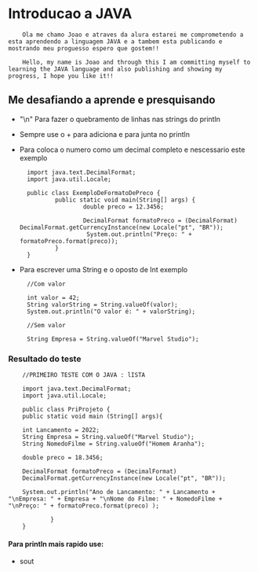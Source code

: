 # Introducao a JAVA

        Ola me chamo Joao e atraves da alura estarei me comprometendo a esta aprendendo a linguagem JAVA e a tambem esta publicando e mostrando meu proguesso espero que gostem!!

        Hello, my name is Joao and through this I am committing myself to learning the JAVA language and also publishing and showing my progress, I hope you like it!!


## Me desafiando a aprende e presquisando 

* "\n" Para fazer o quebramento de linhas nas strings do println
* Sempre use o + para adiciona e para junta no println
* Para coloca o numero como um decimal completo e nescessario este exemplo

        import java.text.DecimalFormat;
        import java.util.Locale;

        public class ExemploDeFormatoDePreco {
                public static void main(String[] args) {
                        double preco = 12.3456;

                        DecimalFormat formatoPreco = (DecimalFormat) DecimalFormat.getCurrencyInstance(new Locale("pt", "BR"));
                         System.out.println("Preço: " + formatoPreco.format(preco));
                }
        }

* Para escrever uma String e o oposto de Int exemplo

        //Com valor 

        int valor = 42;
        String valorString = String.valueOf(valor);
        System.out.println("O valor é: " + valorString);
        
        //Sem valor 

        String Empresa = String.valueOf("Marvel Studio");

### Resultado do teste
        //PRIMEIRO TESTE COM O JAVA : lISTA

        import java.text.DecimalFormat;
        import java.util.Locale;

        public class PriProjeto {
        public static void main (String[] args){
        
        int Lancamento = 2022;
        String Empresa = String.valueOf("Marvel Studio");
        String NomedoFilme = String.valueOf("Homem Aranha");

        double preco = 18.3456;

        DecimalFormat formatoPreco = (DecimalFormat) 
        DecimalFormat.getCurrencyInstance(new Locale("pt", "BR"));

        System.out.println("Ano de Lancamento: " + Lancamento + "\nEmpresa: " + Empresa + "\nNome do Filme: " + NomedoFilme + "\nPreço: " + formatoPreco.format(preco) );

                }
        }

#### Para println mais rapido use:

* sout